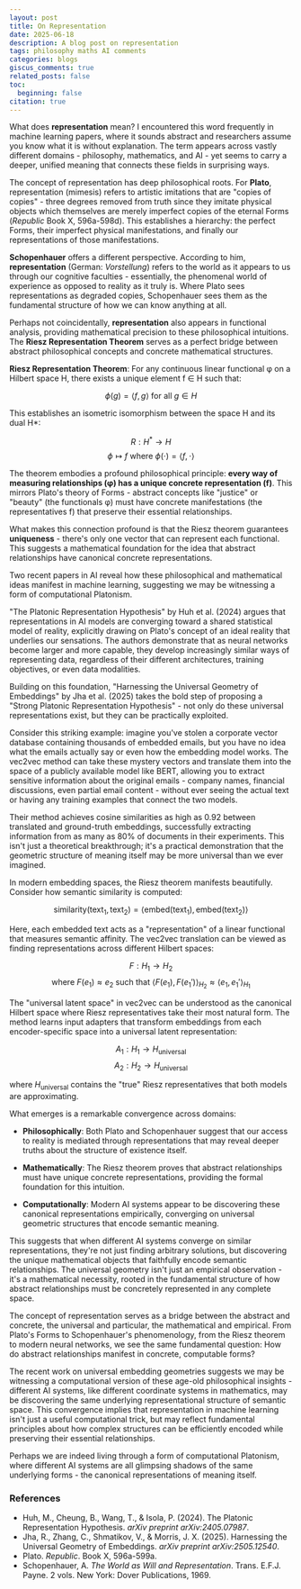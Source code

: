 ```yaml
---
layout: post
title: On Representation 
date: 2025-06-18
description: A blog post on representation
tags: philosophy maths AI comments
categories: blogs
giscus_comments: true
related_posts: false
toc:
  beginning: false
citation: true
---
```



What does **representation** mean? I encountered this word frequently in machine learning papers, where it sounds abstract and researchers assume you know what it is without explanation. The term appears across vastly different domains - philosophy, mathematics, and AI - yet seems to carry a deeper, unified meaning that connects these fields in surprising ways.


The concept of representation has deep philosophical roots. For **Plato**, representation (mimesis) refers to artistic imitations that are "copies of copies" - three degrees removed from truth since they imitate physical objects which themselves are merely imperfect copies of the eternal Forms (*Republic* Book X, 596a-598d). This establishes a hierarchy: the perfect Forms, their imperfect physical manifestations, and finally our representations of those manifestations.

**Schopenhauer** offers a different perspective. According to him, **representation** (German: *Vorstellung*) refers to the world as it appears to us through our cognitive faculties - essentially, the phenomenal world of experience as opposed to reality as it truly is. Where Plato sees representations as degraded copies, Schopenhauer sees them as the fundamental structure of how we can know anything at all.


Perhaps not coincidentally, **representation** also appears in functional analysis, providing mathematical precision to these philosophical intuitions. The **Riesz Representation Theorem** serves as a perfect bridge between abstract philosophical concepts and concrete mathematical structures.

**Riesz Representation Theorem**: For any continuous linear functional φ on a Hilbert space H, there exists a unique element f ∈ H such that:

$$\phi(g) = \langle f, g \rangle \text{ for all } g \in H$$

This establishes an isometric isomorphism between the space H and its dual H*:

$$R: H^* \to H$$
$$\phi \mapsto f \text{ where } \phi(\cdot) = \langle f, \cdot \rangle$$


The theorem embodies a profound philosophical principle: **every way of measuring relationships (φ) has a unique concrete representation (f)**. This mirrors Plato's theory of Forms - abstract concepts like "justice" or "beauty" (the functionals φ) must have concrete manifestations (the representatives f) that preserve their essential relationships.

What makes this connection profound is that the Riesz theorem guarantees **uniqueness** - there's only one vector that can represent each functional. This suggests a mathematical foundation for the idea that abstract relationships have canonical concrete representations.

Two recent papers in AI reveal how these philosophical and mathematical ideas manifest in machine learning, suggesting we may be witnessing a form of computational Platonism.


"The Platonic Representation Hypothesis" by Huh et al. (2024) argues that representations in AI models are converging toward a shared statistical model of reality, explicitly drawing on Plato's concept of an ideal reality that underlies our sensations. The authors demonstrate that as neural networks become larger and more capable, they develop increasingly similar ways of representing data, regardless of their different architectures, training objectives, or even data modalities.


Building on this foundation, "Harnessing the Universal Geometry of Embeddings" by Jha et al. (2025) takes the bold step of proposing a "Strong Platonic Representation Hypothesis" - not only do these universal representations exist, but they can be practically exploited.

Consider this striking example: imagine you've stolen a corporate vector database containing thousands of embedded emails, but you have no idea what the emails actually say or even how the embedding model works. The vec2vec method can take these mystery vectors and translate them into the space of a publicly available model like BERT, allowing you to extract sensitive information about the original emails - company names, financial discussions, even partial email content - without ever seeing the actual text or having any training examples that connect the two models.

Their method achieves cosine similarities as high as 0.92 between translated and ground-truth embeddings, successfully extracting information from as many as 80% of documents in their experiments. This isn't just a theoretical breakthrough; it's a practical demonstration that the geometric structure of meaning itself may be more universal than we ever imagined.

In modern embedding spaces, the Riesz theorem manifests beautifully. Consider how semantic similarity is computed:

$$\text{similarity}(\text{text}_1, \text{text}_2) = \langle \text{embed}(\text{text}_1), \text{embed}(\text{text}_2) \rangle$$

Here, each embedded text acts as a "representation" of a linear functional that measures semantic affinity. The vec2vec translation can be viewed as finding representations across different Hilbert spaces:

$$F: H_1 \to H_2$$
$$\text{where } F(e_1) \approx e_2 \text{ such that } \langle F(e_1), F(e_1') \rangle_{H_2} \approx \langle e_1, e_1' \rangle_{H_1}$$


The "universal latent space" in vec2vec can be understood as the canonical Hilbert space where Riesz representatives take their most natural form. The method learns input adapters that transform embeddings from each encoder-specific space into a universal latent representation:

$$A_1: H_1 \to H_{\text{universal}}$$
$$A_2: H_2 \to H_{\text{universal}}$$

where $H_{\text{universal}}$ contains the "true" Riesz representatives that both models are approximating.

What emerges is a remarkable convergence across domains:

- **Philosophically**: Both Plato and Schopenhauer suggest that our access to reality is mediated through representations that may reveal deeper truths about the structure of existence itself.

- **Mathematically**: The Riesz theorem proves that abstract relationships must have unique concrete representations, providing the formal foundation for this intuition.

- **Computationally**: Modern AI systems appear to be discovering these canonical representations empirically, converging on universal geometric structures that encode semantic meaning.

This suggests that when different AI systems converge on similar representations, they're not just finding arbitrary solutions, but discovering the unique mathematical objects that faithfully encode semantic relationships. The universal geometry isn't just an empirical observation - it's a mathematical necessity, rooted in the fundamental structure of how abstract relationships must be concretely represented in any complete space.


The concept of representation serves as a bridge between the abstract and concrete, the universal and particular, the mathematical and empirical. From Plato's Forms to Schopenhauer's phenomenology, from the Riesz theorem to modern neural networks, we see the same fundamental question: How do abstract relationships manifest in concrete, computable forms?

The recent work on universal embedding geometries suggests we may be witnessing a computational version of these age-old philosophical insights - different AI systems, like different coordinate systems in mathematics, may be discovering the same underlying representational structure of semantic space. This convergence implies that representation in machine learning isn't just a useful computational trick, but may reflect fundamental principles about how complex structures can be efficiently encoded while preserving their essential relationships.

Perhaps we are indeed living through a form of computational Platonism, where different AI systems are all glimpsing shadows of the same underlying forms - the canonical representations of meaning itself.

### References

- Huh, M., Cheung, B., Wang, T., & Isola, P. (2024). The Platonic Representation Hypothesis. *arXiv preprint arXiv:2405.07987*.
- Jha, R., Zhang, C., Shmatikov, V., & Morris, J. X. (2025). Harnessing the Universal Geometry of Embeddings. *arXiv preprint arXiv:2505.12540*.
- Plato. *Republic*. Book X, 596a-599a.
- Schopenhauer, A. *The World as Will and Representation*. Trans. E.F.J. Payne. 2 vols. New York: Dover Publications, 1969.